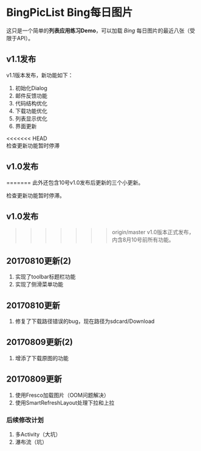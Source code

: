 ﻿ BingPicList Bing每日图片
====

这只是一个简单的**列表应用练习Demo**，可以加载 _Bing_ 每日图片的最近八张（受限于API）。

## v1.1发布
  v1.1版本发布，新功能如下：
1. 初始化Dialog
2. 邮件反馈功能
3. 代码结构优化
4. 下载功能优化
5. 列表显示优化
6. 界面更新

<<<<<<< HEAD
</br>检查更新功能暂时停滞

## v1.0发布
=======
 此外还包含10号v1.0发布后更新的三个小更新。

检查更新功能暂时停滞。

## v1.0发布

>>>>>>> origin/master
  v1.0版本正式发布，内含8月10号前所有功能。

## 20170810更新(2)
1. 实现了toolbar标题栏功能
2. 实现了侧滑菜单功能

## 20170810更新
1. 修复了下载路径错误的bug，现在路径为sdcard/Download

## 20170809更新(2)
1. 增添了下载原图的功能

## 20170809更新
1. 使用Fresco加载图片（OOM问题解决）
2. 使用SmartRefreshLayout处理下拉和上拉

### 后续修改计划

1. 多Activity（大坑）
2. 瀑布流（坑）


